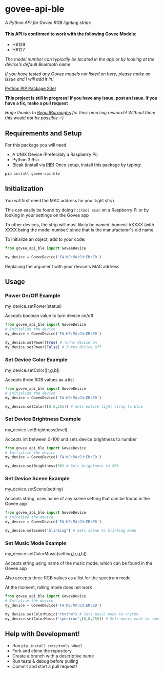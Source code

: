 # govee-api-ble
*A Python API for Govee RGB lighting strips*
#### This API is confirmed to work with the following Govee Models:
- H6139
- H6127

*The model number can typically be located in the app or by looking at the device's default Bluetooth name*

*If you have tested any Govee models not listed on here, please make an issue and I will add it in!*

[Python PIP Package Site!](https://pypi.org/project/govee-api-ble/)

**This project is still in progress! If you have any issue, post an issue. If you have a fix, make a pull request**

*Huge thanks to [BeauJBurroughs](https://github.com/BeauJBurroughs/Govee-H6127-Reverse-Engineering) for their amazing research! Without them this would not be possible :-)*


## Requirements and Setup
For this package you will need
- A UNIX Device (Preferably a Raspberry Pi)
- Python 3.6<=
- Bleak (install via [PIP](https://pypi.org/project/bleak/))
Once setup, install this package by typing:

```
pip install govee-api-ble
```
## Initialization
You will first need the MAC address for your light strip

This can easily be found by doing `hcitool scan` on a Raspberry Pi or by looking in your settings on the Govee app

To other devices, the strip will most likely be named ihoment-hXXXX (with XXXX being the model number) since that is the manufacturer's old name.

To initialize an object, add to your code:
```python
from govee_api_ble import GoveeDevice

my_device = GoveeDevice('FA:KE:MA:CH:ER:E0')
```
Replacing the argument with your device's MAC address
## Usage
### Power On/Off Example
my_device.setPower(status)

Accepts boolean value to turn device on/off
```python
from govee_api_ble import GoveeDevice
# Initialize the device
my_device = GoveeDevice('FA:KE:MA:CH:ER:E0')

my_device.setPower(True) # Turns device on
my_device.setPower(False) # Turns device off
```
### Set Device Color Example
my_device.setColor(\[r,g,b])

Accepts three RGB values as a list
```python
from govee_api_ble import GoveeDevice
# Initialize the device
my_device = GoveeDevice('FA:KE:MA:CH:ER:E0')

my_device.setColor([0,0,255]) # Sets entire light strip to blue
```
### Set Device Brightness Example
my_device.setBrightness(level)

Accepts int between 0-100 and sets device brightness to number
```python
from govee_api_ble import GoveeDevice
# Initialize the device
my_device = GoveeDevice('FA:KE:MA:CH:ER:E0')

my_device.setBrightness(50) # Sets brightness to 50%
```
### Set Device Scene Example
my_device.setScene(setting)

Accepts string, uses name of any scene setting that can be found in the Govee app
```python
from govee_api_ble import GoveeDevice
# Initalize the device
my_device = GoveeDevice('FA:KE:MA:CH:ER:E0')

my_device.setScene("blinking") # Sets scene to blinking mode
```
### Set Music Mode Example
my_device.setColorMusic(setting,\[r,g,b])

Accepts string using name of the music mode, which can be found in the Govee app

Also accepts three RGB values as a list for the spectrum mode

At the moment, rolling mode does not work
```python
from govee_api_ble import GoveeDevice
# Initalize the device
my_device = GoveeDevice('FA:KE:MA:CH:ER:E0')

my_device.setColorMusic("rhythm") # Sets music mode to rhythm
my_device.setColorMusic("spectrum",[0,0,255]) # Sets music mode to spectrum with the color blue
```

## Help with Development!
* Run `pip install setuptools wheel`
* Fork and clone the repository
* Create a branch with a descriptive name
* Run tests & debug before pulling
* Commit and start a pull request!
